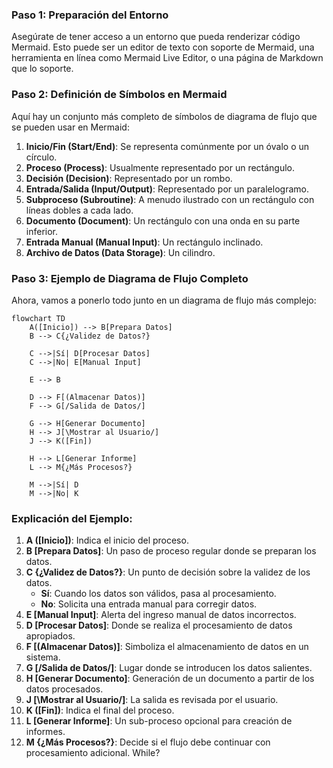 ### Paso 1: Preparación del Entorno

Asegúrate de tener acceso a un entorno que pueda renderizar código Mermaid. Esto puede ser un editor de texto con soporte de Mermaid, una herramienta en línea como Mermaid Live Editor, o una página de Markdown que lo soporte.

### Paso 2: Definición de Símbolos en Mermaid

Aquí hay un conjunto más completo de símbolos de diagrama de flujo que se pueden usar en Mermaid:

1. **Inicio/Fin (Start/End)**: Se representa comúnmente por un óvalo o un círculo.
2. **Proceso (Process)**: Usualmente representado por un rectángulo.
3. **Decisión (Decision)**: Representado por un rombo.
4. **Entrada/Salida (Input/Output)**: Representado por un paralelogramo.
5. **Subproceso (Subroutine)**: A menudo ilustrado con un rectángulo con líneas dobles a cada lado.
6. **Documento (Document)**: Un rectángulo con una onda en su parte inferior.
7. **Entrada Manual (Manual Input)**: Un rectángulo inclinado.
8. **Archivo de Datos (Data Storage)**: Un cilindro.

### Paso 3: Ejemplo de Diagrama de Flujo Completo

Ahora, vamos a ponerlo todo junto en un diagrama de flujo más complejo:

```mermaid
flowchart TD
    A([Inicio]) --> B[Prepara Datos]
    B --> C{¿Validez de Datos?}
    
    C -->|Sí| D[Procesar Datos]
    C -->|No| E[Manual Input]
    
    E --> B
    
    D --> F[(Almacenar Datos)]
    F --> G[/Salida de Datos/]
    
    G --> H[Generar Documento]
    H --> J[\Mostrar al Usuario/]
    J --> K([Fin])
    
    H --> L[Generar Informe]
    L --> M{¿Más Procesos?}
    
    M -->|Sí| D
    M -->|No| K
```

### Explicación del Ejemplo:

1. **A ([Inicio])**: Indica el inicio del proceso.
2. **B [Prepara Datos]**: Un paso de proceso regular donde se preparan los datos.
3. **C {¿Validez de Datos?}**: Un punto de decisión sobre la validez de los datos.
   - **Sí**: Cuando los datos son válidos, pasa al procesamiento.
   - **No**: Solicita una entrada manual para corregir datos.
4. **E [Manual Input]**: Alerta del ingreso manual de datos incorrectos.
5. **D [Procesar Datos]**: Donde se realiza el procesamiento de datos apropiados.
6. **F [(Almacenar Datos)]**: Simboliza el almacenamiento de datos en un sistema.
7. **G [/Salida de Datos/]**: Lugar donde se introducen los datos salientes.
8. **H [Generar Documento]**: Generación de un documento a partir de los datos procesados.
9. **J [\Mostrar al Usuario/]**: La salida es revisada por el usuario.
10. **K ([Fin])**: Indica el final del proceso.
11. **L [Generar Informe]**: Un sub-proceso opcional para creación de informes.
14. **M {¿Más Procesos?}**: Decide si el flujo debe continuar con procesamiento adicional. While?


